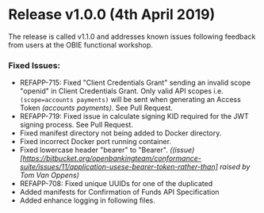 # Release v1.0.0 (4th April 2019)

The release is called v1.1.0 and addresses known issues following feedback from users at the OBIE functional workshop.

### Fixed Issues:

* REFAPP-715: Fixed "Client Credentials Grant" sending an invalid scope "openid" in Client Credentials Grant. Only valid API scopes i.e. `(scope=accounts payments)` will be sent when generating an Access Token *(accounts payments)*. See Pull Request.
* REFAPP-719: Fixed issue in calculate signing KID required for the JWT signing process. See Pull Request.
* Fixed manifest directory not being added to Docker directory.
* Fixed incorrect Docker port running container.
* Fixed lowercase header "bearer" to "Bearer". *((issue)[https://bitbucket.org/openbankingteam/conformance-suite/issues/11/application-usese-bearer-token-rather-than] raised by Tom Van Oppens)*
* REFAPP-708: Fixed unique UUIDs for one of the duplicated
* Added manifests for Confirmation of Funds API Specification
* Added enhance logging in following files.